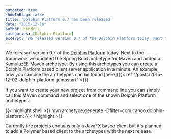 ```yaml
---
outdated: true
showInBlog: false
title: 'Dolphin Platform 0.7 has been released'
date: "2015-12-16"
author: hendrik
categories: [Dolphin Platform]
excerpt: 'We released version 0.7 of the Dolphin Platform today. Next to the framework we updated the Spring Boot archetype for Maven and added a KumuluzEE Maven archetype.'
---
```

We released version 0.7 of the [Dolphin Platform](http://www.dolphin-platform.io) today. Next to the framework we updated the Spring Boot archetype for Maven and added a KumuluzEE Maven archetype. By using this archetypes you can create a Dolphin Platform based client server application in a minute. An example how you can use the archetypes can be found [here]({{< ref "/posts/2015-12-02-dolphin-platform-jumpstart" >}}).

If you want to create your new project from command line you can simply call this Maven command and select one of the shown Dolphin Platform archetypes:

{{< highlight shell >}}
mvn archetype:generate -Dfilter=com.canoo.dolphin-platform:
{{< / highlight >}}

Currently the projects contains only a JavaFX based client but it's planned to add a Polymer based client to the archetypes with the next release.
